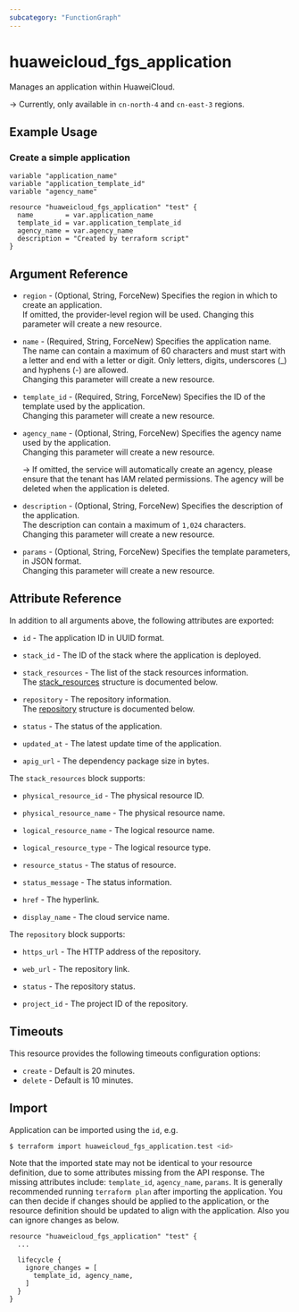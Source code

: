 ```yaml
---
subcategory: "FunctionGraph"
---
```


# huaweicloud_fgs_application

Manages an application within HuaweiCloud.

-> Currently, only available in `cn-north-4` and `cn-east-3` regions.

## Example Usage

### Create a simple application

```hcl
variable "application_name"
variable "application_template_id"
variable "agency_name"

resource "huaweicloud_fgs_application" "test" {
  name        = var.application_name
  template_id = var.application_template_id
  agency_name = var.agency_name
  description = "Created by terraform script"
}
```

## Argument Reference

* `region` - (Optional, String, ForceNew) Specifies the region in which to create an application.  
  If omitted, the provider-level region will be used. Changing this parameter will create a new resource.

* `name` - (Required, String, ForceNew) Specifies the application name.  
  The name can contain a maximum of 60 characters and must start with a letter and end with a letter or digit.
  Only letters, digits, underscores (_) and hyphens (-) are allowed.  
  Changing this parameter will create a new resource.

* `template_id` - (Required, String, ForceNew) Specifies the ID of the template used by the application.  
  Changing this parameter will create a new resource.

* `agency_name` - (Optional, String, ForceNew) Specifies the agency name used by the application.  
  Changing this parameter will create a new resource.

  -> If omitted, the service will automatically create an agency, please ensure that the tenant has IAM related
     permissions. The agency will be deleted when the application is deleted.

* `description` - (Optional, String, ForceNew) Specifies the description of the application.  
  The description can contain a maximum of `1,024` characters.  
  Changing this parameter will create a new resource.

* `params` - (Optional, String, ForceNew) Specifies the template parameters, in JSON format.  
  Changing this parameter will create a new resource.

## Attribute Reference

In addition to all arguments above, the following attributes are exported:

* `id` - The application ID in UUID format.

* `stack_id` - The ID of the stack where the application is deployed.

* `stack_resources` - The list of the stack resources information.  
  The [stack_resources](#fgs_app_stack_resources) structure is documented below.

* `repository` - The repository information.  
  The [repository](#fgs_app_repository) structure is documented below.

* `status` - The status of the application.

* `updated_at` - The latest update time of the application.

* `apig_url` - The dependency package size in bytes.

<a name="fgs_app_stack_resources"></a>
The `stack_resources` block supports:

* `physical_resource_id` - The physical resource ID.

* `physical_resource_name` - The physical resource name.

* `logical_resource_name` - The logical resource name.

* `logical_resource_type` - The logical resource type.

* `resource_status` - The status of resource.

* `status_message` - The status information.

* `href` - The hyperlink.

* `display_name` - The cloud service name.

<a name="fgs_app_repository"></a>
The `repository` block supports:

* `https_url` - The HTTP address of the repository.

* `web_url` - The repository link.

* `status` - The repository status.

* `project_id` - The project ID of the repository.

## Timeouts

This resource provides the following timeouts configuration options:

* `create` - Default is 20 minutes.
* `delete` - Default is 10 minutes.

## Import

Application can be imported using the `id`, e.g.

```bash
$ terraform import huaweicloud_fgs_application.test <id>
```

Note that the imported state may not be identical to your resource definition, due to some attributes missing from the
API response.
The missing attributes include: `template_id`, `agency_name`, `params`.
It is generally recommended running `terraform plan` after importing the application.
You can then decide if changes should be applied to the application, or the resource definition should be updated to
align with the application. Also you can ignore changes as below.

```hcl
resource "huaweicloud_fgs_application" "test" {
  ...

  lifecycle {
    ignore_changes = [
      template_id, agency_name,
    ]
  }
}
```
